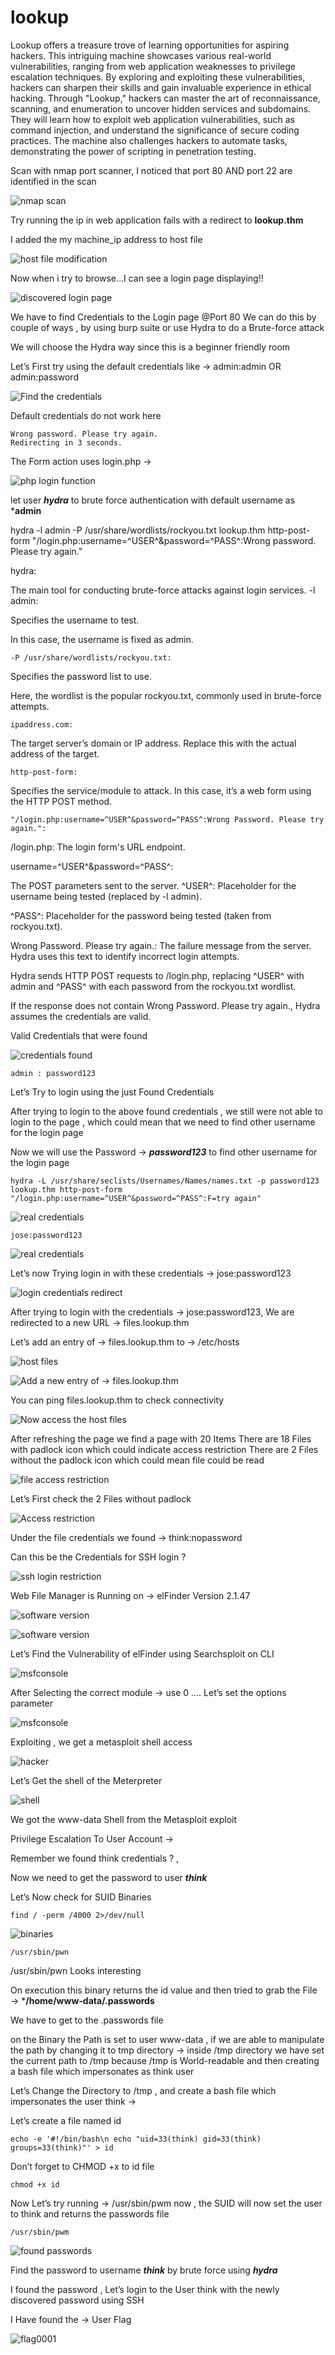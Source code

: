 # lookup

Lookup offers a treasure trove of learning opportunities for aspiring hackers. This intriguing machine showcases various real-world vulnerabilities, ranging from web application weaknesses to privilege escalation techniques. By exploring and exploiting these vulnerabilities, hackers can sharpen their skills and gain invaluable experience in ethical hacking. Through "Lookup," hackers can master the art of reconnaissance, scanning, and enumeration to uncover hidden services and subdomains. They will learn how to exploit web application vulnerabilities, such as command injection, and understand the significance of secure coding practices. The machine also challenges hackers to automate tasks, demonstrating the power of scripting in penetration testing.

Scan with nmap port scanner, I noticed that port 80 AND port 22 are identified in the scan

![nmap scan](/nmap_scan.png)

Try running the ip in web application fails with a redirect to **lookup.thm**

I added the my machine_ip address to host file

![host file modification](/host_scan.png)

Now when i try to browse...I can see a login page displaying!!

![discovered login page](/login.png)

We have to find Credentials to the Login page @Port 80
We can do this by couple of ways , by using burp suite or use Hydra to do a Brute-force attack

We will choose the Hydra way since this is a beginner friendly room

Let’s First try using the default credentials like →
    admin:admin OR admin:password

![Find the credentials](/passloginatt.gif)

Default credentials do not work here

    Wrong password. Please try again.
    Redirecting in 3 seconds.

The Form action uses login.php →

![php login function](/loginphp.png)

let user ***hydra*** to brute force authentication with default username as ***admin**

hydra -l admin -P /usr/share/wordlists/rockyou.txt lookup.thm http-post-form "/login.php:username=^USER^&password=^PASS^:Wrong password. Please try again."

hydra:

The main tool for conducting brute-force attacks against login services.
-l admin:

Specifies the username to test.

In this case, the username is fixed as admin.

    -P /usr/share/wordlists/rockyou.txt:

Specifies the password list to use.

Here, the wordlist is the popular rockyou.txt, commonly used in brute-force attempts.

    ipaddress.com:

The target server’s domain or IP address. Replace this with the actual address of the target.

    http-post-form:

Specifies the service/module to attack. In this case, it’s a web form using the HTTP POST method.

    "/login.php:username=^USER^&password=^PASS^:Wrong Password. Please try again.":

/login.php: The login form's URL endpoint.

username=^USER^&password=^PASS^:

The POST parameters sent to the server.
^USER^: Placeholder for the username being tested
(replaced by -l admin).

^PASS^: Placeholder for the password being tested
(taken from rockyou.txt).

Wrong Password. Please try again.: The failure message from the server. Hydra uses this text to identify incorrect login attempts.

Hydra sends HTTP POST requests to /login.php, replacing ^USER^ with admin and ^PASS^ with each password from the rockyou.txt wordlist.

If the response does not contain Wrong Password. Please try again., Hydra assumes the credentials are valid.

Valid Credentials that were found

![credentials found](/credentials.png)

    admin : password123

Let’s Try to login using the just Found Credentials

After trying to login to the above found credentials , we still were not able to login to the page , which could mean that we need to find other username for the login page

Now we will use the Password → ***password123*** to find other username for the login page

    hydra -L /usr/share/seclists/Usernames/Names/names.txt -p password123 lookup.thm http-post-form "/login.php:username=^USER^&password=^PASS^:F=try again"

![real credentials](/realcredentials.gif)

    jose:password123

![real credentials](/hydra.png)

Let’s now Trying login in with these credentials → jose:password123

![login credentials redirect](/loginredirect.gif)

After trying to login with the credentials → jose:password123, We are redirected to a new URL → files.lookup.thm

Let’s add an entry of → files.lookup.thm to → /etc/hosts

![host files](/hostfiles.png)

![Add a new entry of → files.lookup.thm](/hostfiles.gif)

You can ping files.lookup.thm to check connectivity

![Now access the host files](/accessscred.gif)

After refreshing the page we find a page with 20 Items
There are 18 Files with padlock icon which could indicate access restriction
There are 2 Files without the padlock icon which could mean file could be read

![file access restriction](/fileaccess.webp)

Let’s First check the 2 Files without padlock

![Access restriction](/file_accessibility.gif)

Under the file credentials we found → think:nopassword

Can this be the Credentials for SSH login ?

![ssh login restriction](/ssh.gif)

Web File Manager is Running on → elFinder Version 2.1.47

![software version](/elfinder.gif)

![software version](/efinder.webp)

Let’s Find the Vulnerability of elFinder using Searchsploit on CLI

![msfconsole](/msf.png)

After Selecting the correct module → use 0 …. Let’s set the options parameter

![msfconsole](/console.gif)

Exploiting , we get a metasploit shell access

![hacker](/hacked1.png)

Let’s Get the shell of the Meterpreter

![shell](/shell.png)

We got the www-data Shell from the Metasploit exploit

Privilege Escalation To User Account →

Remember we found think credentials ? ,

Now we need to get the password to user ***think***

Let’s Now check for SUID Binaries

    find / -perm /4000 2>/dev/null

![binaries](/binary.gif)

    /usr/sbin/pwn

/usr/sbin/pwn Looks interesting

On execution this binary returns the id value and then tried to grab the File → ***/home/www-data/.passwords**

We have to get to the .passwords file

on the Binary the Path is set to user www-data , if we are able to manipulate the path by changing it to tmp directory → inside /tmp directory we have set the current path to /tmp because /tmp is World-readable and then creating a bash file which impersonates as think user

Let’s Change the Directory to /tmp , and create a bash file which impersonates the user think →

Let’s create a file named id

    echo -e '#!/bin/bash\n echo "uid=33(think) gid=33(think) groups=33(think)"' > id

Don’t forget to CHMOD +x to id file

    chmod +x id

Now Let’s try running → /usr/sbin/pwm now , the SUID will now set the user to think and returns the passwords file

    /usr/sbin/pwm

![found passwords](/passwords.gif)

Find the password to username ***think*** by brute force using ***hydra***


I found the password , Let’s login to the User think with the newly discovered password using SSH


I Have found the → User Flag

![flag0001](/flag001.png)